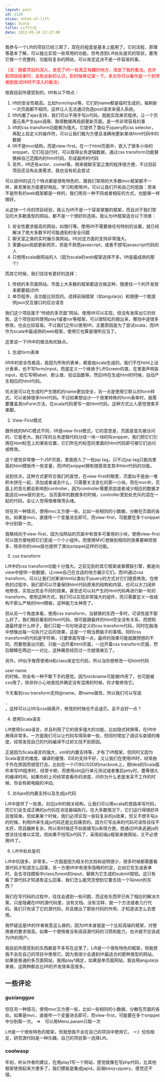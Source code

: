```yaml
---
layout: post
id: 2128
alias: notes-of-lift
tags: Scala
title: Lift小记
date: 2013-05-24 22:27:00
---
```


我参与一个Lift的项目已经三周了，现在的程度是基本上能用了。它的流程、原理等基本了解，可以独立实现一些常用的功能，但考虑到Lift处处是坑的现状，要用它做一个完整的、功能较复杂的网站，可以肯定这决不是一件容易的事。

<span style="color: #ff0000;">（注：随着项目的深入，发现了lift一些真正有趣的地方，改变了我的看法。也许到项目结束时，会有全新的认识，到时候再记录一下。本文你可以看作是一个初学者刚尝试lift时不深入的看法）</span>

按我目前所感受到的，lift有以下特点：

1.  lift的安全性极高。比如form/input等，它们的name都是临时生成的，每刷新一次页面都不相同，这样让人无法通过伪造post请求来侵入系统。
2.  lift内置了ajax支持，我们可以不用手写js代码，就能实现单页程序。让一个页面元素产生ajax调用、取得数据再局部更新页面，是一件非常容易的事
3.  lift的css transform功能极为强大。它提供了类似于jquery的css selector，再配上自定义的操作符，可以让我们极为方便且准确地更新某块html代码中的数据
4.  lift不是mvc结构，而是view-first。在一个html页面中，嵌入了很多小块的snippet，它们在运行时，可以取得业务逻辑数据，通过css transform功能替换掉自己范围内的html代码，形成最终的代码
5.  另外，lift还有actor、comet等，用来做聊天室之类的程序很方便，不过目前项目还没有此类需求，我也没有机会尝试

可以说lift的这几个特点都是很有特色的，跟我们常用的大多数mvc框架都不一样，甚至某些方面更好相反。学习和使用lift，可以让我们开拓自己的思路：原来不是所有的web框架都是一样的，我们用另一种不同或者相反的方式，也能够一样做好。

从这快一个月的项目经验，我认为lift不是一个容易掌握的框架，而且对于我们常见的大多数类型的网站，都不是一个很好的选择。我认为lift框架适合以下场景：

1.  安全性要求极高的网站，如银行等。使用lift不需要做任何特别的设置，就已经解决了绝大多数平时可能遇到的安全问题
2.  聊天室之类的实时展示类网站。lift对这方面的支持非常强大。
3.  需要ajax局部更新网页，但是不熟悉javascript，或者不想写javascript代码的人
4.  只想用scala做网站的人（因为scala的web框架选择不多，lift是最成熟的那个）

而其它时候，我们往往有更好的选择：

1.  传统的多页面网站。市面上大多数的框架都适合做这种，随便找一个的开发效率都要超过lift
2.  单页程序，且功能比较炫的。选择前端框架（如angularjs）和随便一个能提供json交互接口的后台语言

我们这个项目属于&ldquo;传统的多页面&rdquo;网站，使用lift可以实现，但没有发挥出它的优势。这个项目如何使用play1或者ror等框架，可以很轻松的做出来，哪怕中途很多修改，也会比较容易。不过我们之所以使用lift，主要原因是为了尝试scala，而lift作为scala中最成熟的web框架，使用它也算是理所应当了。

这里说一下lift中的做法和优缺点。

1. 生成form表单

lift中的安全性极高，是因为所有的表单，都是由scala生成的。我们不在html上设计表单，也不写form/input，而是定义一个继承于LiftScreen的类，在里面声明各input，给它写明label、默认值、验证函数等，然后lift在生成html的时候，自动产生相应的html代码。

优点是可以在生成时产生随机的name更加安全，另一点是使用它默认的form样式，可以省掉很多html代码。不过如果想设计一个效果特殊的form表单时，就需要覆盖其toForm方法，在scala代码里写一些html代码，这种方式让人感觉很束手束脚。

2. View-First模式

跟传统的MVC模式不同，lift是view-first模式，它的意思是，页面是首先被访问的，它是老大。我们写的业务逻辑代码分成一块一块的叫snippet，我们把它们引用在html标签上的某些位置，它们所在的标签的里面的html代码即可被它们访问或修改。

这个感觉非常像一个JSP页面，里面嵌入了一些jsp tag，只不过jsp tag只能向里面的html模板传一些变量，而lift的snippet拥有随意改变其中html代码的功能。

说到优点，这种方式更符合我们的直觉，在view-first的眼里，页面似乎是由一堆积木拼在一起，添加或者减去什么，只需要关注变化的那一小块。而在mvc中，页面上的变化都会影响到controller，因为controller需要添加或者减少相应的数据才能适应view层的变化。当页面中的数据多的时候，controller里到处充斥的混在一起的代码，会让人觉得很难理清头绪。

但在另一种情况，使用mvc又方便一些，比如一些相同的小数据，分散在页面的各处。如果是mvc，直接传一个变量进去即可，而view-first，可能要在多个snippet中分别取一次。

我略倾向于view-first，因为当网站的页面中有很多可重用的小块，使用view-first可以很方便地把它们变成一个个小组件。而使用MVC想做到相同的效果要麻烦很多，除非你的view层也提供了类似snippet这样的功能。

3. css transform

Lift中的css transform功能十分强大。之前见到的其它框架或者模板引擎，都是向view中提供一些数据，让view自己在合适的地方展示它们。而lift通过css transform，可以让我们对某块html以类似于jquery的方式对它们随意修改。在修改的过程中，我们即可以尽量保持html代码原来的结构和内容，也可以大刀阔斧地修改，实现出完全不同的效果。甚至还可以对产生的html代码再进行新一轮的transform。使用这种方式，我们可以实现非常强大的组件，而只需要定义一些结构不那么严格的html模板，这种能力太神奇了。

但从另一个角度来看，使用css transform，当替换的东西一多时，可读性就不那么好了。我们眼前看到的html代码，很可能跟最终的html完全没有关系，而想知道最终是什么样子，我们只能一句句地读定义的css transform代码，同时在脑海中想像出每一句执行之后的效果，这是一个相当费脑子的事情。同时css transform的代码是字符串，只要里面写错一点，最终的效果可能就跟预想的不同，而要想查出问题，只能一边开着html页面，一边开着css transform页面，然后眼睛在两边一一对比，这种痛苦经历过一次就很难忘了。

另外，lift似乎推荐使用id和class来定位代码，所以当你想修改一句html代码<div class="nickname highlight">user name</div>的时候，你会有一种不敢下手的感觉。因为nickname可能被lift用了，也可能被css用了。除非你小心地查找并确定没有混用的时候，你才敢修改它。

今天看到css transform支持@name，即name属性，所以我们可以写成<div name="nickname">..</div>，这样可以让lift与css隔离开，修改的时候也不会迷茫。会不会好一点？

4. 使用Scala语言

Lift使用Scala语言，并且利用了它的很多强大的功能，比如隐式转换等，在lift中用得非常多。一方面我们可以让代码写得简单一些，但同时增加了调试与查错的难度，经常发现自己的代码编译不过却又找不到原因。

正是因为Scala语言的强大，xml的内置支持等，才有了lift框架，但同时又因为Scala语言的难度、编译的缓慢、IDE的支持不好，又让我们在使用lift时，经常由于外在原因而很受打击。比如在一个i7/8G/SSD的macbook上，用Idea的Scala插件来写lift程序时，经常卡顿，而使用sbt运行单元测试或者重启jetty时，要等很久的编译时间。如果你的上司经常查看你的进度，问你为什么老是发呆不工作的时候，你会有砸电脑的冲动。

5. 对Ajax的内置支持以及生成js代码

Lift中提供了一些类，对应js中的相关结构，让我们可以用scala的思路来写代码，而它们会生成正确的js代码在浏览器端执行。在大多数情况下，它们运行得很好并且很简单。但如果某个时候，我们必须实现一些较复杂的js效果，但又不想手写js的时候，利用lift来生成js代码还是比较痛苦的。因为它写出来的代码可读性往往不太好，而且臃肿复杂，所以有时候还不如直接写js来得方便。想通过lift来逃避js的想法往往难以实现，但如果不怕写js代码了，采用前端js框架来做网站，又不必使用lift了。

6. Lift中处处是坑

Lift中坑很多，非常多。一方面是因为相关的文档和说明很少，很多时候都需要看源代码才知道怎么回事，另一方便lift中有很多隐晦的约定，比如它在生成表单时，会去寻找模板中class为next的input，替换为它生成的submit按钮。这只有看了源代码才知道有这么回事，我们怎么能凭空想到它要去找一个叫next的东西？

我们在写代码的过程中，往往会遇到一些问题，而这些东西早已有了相应的解决方案，只是隐藏在lift的源代码里，没有文档、没有注释，就一个方法或者几行代码。我们只有读了它的源代码，并且推出了那些代码的作用，才知道该怎么去使用。

我怀疑这是lift的作者故意这么做的，因为lift本身就是一个比较高端的框架，对使用者的要求很高。如果一个使用者没有阅读源代码的习惯和能力，也许就不应该成为lift的用户。

我目前所感受到的东西都差不多写在这里了。Lift是一个很有特色的框架，但我想我不会在自己的项目中使用它。因为我很少会遇到lift最适合的那种类型的网站。如果是普通的多页面网站，我用play1搞定，如果是单页面网站，我会用angularjs来做，这两种都会比lift的开发效率高很多。

## 一些评论

### guxiangguo

但在另一种情况，使用mvc又方便一些，比如一些相同的小数据，分散在页面的各处。如果是mvc，直接传一个变量进去即可，而view-first，可能要在多个snippet中分别取一次。
=>　可以用Menu.param只取一次

Lift是一个很有特色的框架，但我想我不会在自己的项目中使用它。
＝》恰恰相反，研究源代码是一种乐趣，自己的项目第一选择Lift。

### coolwasp

年初，听从作者的建议，在用play1写一个网站，感觉就像在写php代码，比其他框架使用起来方便多了，我们模板是集成japid，前端kissy+jquery，感觉还不错。
